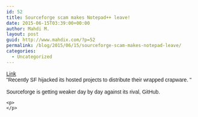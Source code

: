 ```yaml
---
id: 52
title: Sourceforge scam makes Notepad++ leave!
date: 2015-06-15T03:39:00+00:00
author: Mahdi M.
layout: post
guid: http://www.mahdix.com/?p=52
permalink: /blog/2015/06/15/sourceforge-scam-makes-notepad-leave/
categories:
  - Uncategorized
---
```

<div dir="ltr">
  <div class="gmail_default" style="font-family:tahoma,sans-serif">
    <a href="https://notepad-plus-plus.org/news/notepad-plus-plus-leaves-sf.html">Link</a>
  </div>
  
  <div class="gmail_default" style>
    <font face="tahoma, sans-serif">"Recently SF hijacked its hosted projects to distribute their wrapped crapware. "</font>
  </div>
  
  <div class="gmail_default" style>
    <font face="tahoma, sans-serif"><br /></font>
  </div>
  
  <div class="gmail_default" style>
    <font face="tahoma, sans-serif">Sourceforge is getting weaker day by day against its rival, GitHub.</font>
  </div>
  
  <p>
    </div> 
    
    <p>
    </p>